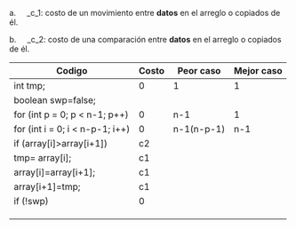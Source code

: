 a.     _c_1: costo de un movimiento entre **datos** en el arreglo o copiados de él.

b.     _c_2: costo de una comparación entre **datos** en el arreglo o copiados de él.

| Codigo | Costo | Peor caso | Mejor caso |
| ---- | ---- | ---- | ---- |
| int tmp; | 0 | 1 | 1 |
| boolean swp=false; |  |  |  |
| for (int p = 0; p < n-1; p++) | 0 | n-1 | 1 |
| for (int i = 0; i < n-p-1; i++) | 0 | n-1(n-p-1) | n-1 |
| if (array[i]>array[i+1]) | c2 |  |  |
| tmp= array[i]; | c1 |  |  |
| array[i]=array[i+1]; | c1 |  |  |
| array[i+1]=tmp; | c1 |  |  |
| if (!swp)  | 0 |  |  |
|  |  |  |  |
|  |  |  |  |
|  |  |  |  |
